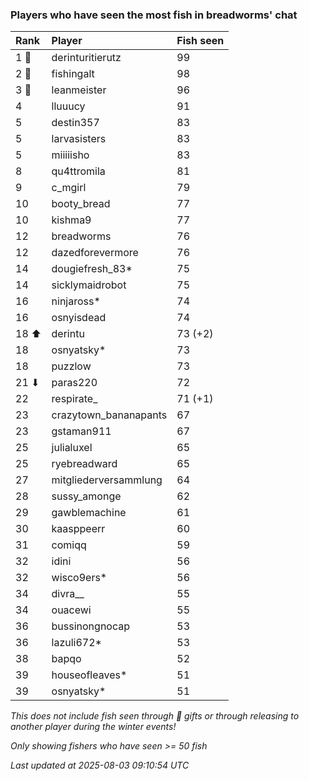 ### Players who have seen the most fish in breadworms' chat

| Rank  | Player                | Fish seen |
|:------|:----------------------|:----------|
| 1 🥇  | derinturitierutz      | 99        |
| 2 🥈  | fishingalt            | 98        |
| 3 🥉  | leanmeister           | 96        |
| 4     | lluuucy               | 91        |
| 5     | destin357             | 83        |
| 5     | larvasisters          | 83        |
| 5     | miiiiisho             | 83        |
| 8     | qu4ttromila           | 81        |
| 9     | c_mgirl               | 79        |
| 10    | booty_bread           | 77        |
| 10    | kishma9               | 77        |
| 12    | breadworms            | 76        |
| 12    | dazedforevermore      | 76        |
| 14    | dougiefresh_83*       | 75        |
| 14    | sicklymaidrobot       | 75        |
| 16    | ninjaross*            | 74        |
| 16    | osnyisdead            | 74        |
| 18 ⬆  | derintu               | 73 (+2)   |
| 18    | osnyatsky*            | 73        |
| 18    | puzzlow               | 73        |
| 21 ⬇  | paras220              | 72        |
| 22    | respirate_            | 71 (+1)   |
| 23    | crazytown_bananapants | 67        |
| 23    | gstaman911            | 67        |
| 25    | julialuxel            | 65        |
| 25    | ryebreadward          | 65        |
| 27    | mitgliederversammlung | 64        |
| 28    | sussy_amonge          | 62        |
| 29    | gawblemachine         | 61        |
| 30    | kaasppeerr            | 60        |
| 31    | comiqq                | 59        |
| 32    | idini                 | 56        |
| 32    | wisco9ers*            | 56        |
| 34    | divra__               | 55        |
| 34    | ouacewi               | 55        |
| 36    | bussinongnocap        | 53        |
| 36    | lazuli672*            | 53        |
| 38    | bapqo                 | 52        |
| 39    | houseofleaves*        | 51        |
| 39    | osnyatsky*            | 51        |

_This does not include fish seen through 🎁 gifts or through releasing to another player during the winter events!_

_Only showing fishers who have seen >= 50 fish_

_Last updated at 2025-08-03 09:10:54 UTC_